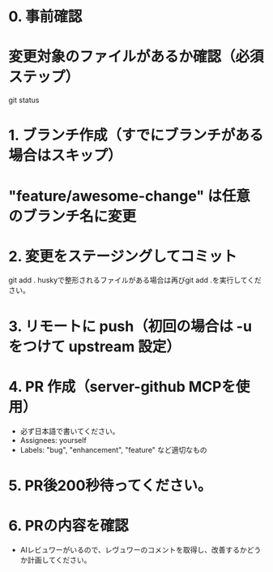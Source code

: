 # 0. 事前確認
# 変更対象のファイルがあるか確認（必須ステップ）
git status

# 1. ブランチ作成（すでにブランチがある場合はスキップ）
# "feature/awesome-change" は任意のブランチ名に変更

# 2. 変更をステージングしてコミット
git add .
huskyで整形されるファイルがある場合は再びgit add .を実行してください。

# 3. リモートに push（初回の場合は -u をつけて upstream 設定）

# 4. PR 作成（server-github MCPを使用）
- 必ず日本語で書いてください。
- Assignees: yourself
- Labels: "bug", "enhancement", "feature" など適切なもの

# 5. PR後200秒待ってください。

# 6. PRの内容を確認
- AIレビュワーがいるので、レヴュワーのコメントを取得し、改善するかどうか計画してください。
